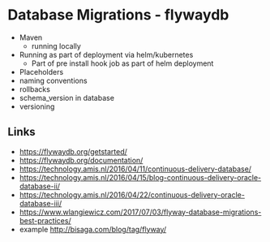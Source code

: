 # Database Migrations - flywaydb

- Maven
  - running locally
- Running as part of deployment via helm/kubernetes
  - Part of pre install hook job as part of helm deployment
- Placeholders
- naming conventions
- rollbacks
- schema_version in database
- versioning


## Links


- https://flywaydb.org/getstarted/
- https://flywaydb.org/documentation/
- https://technology.amis.nl/2016/04/11/continuous-delivery-database/
- https://technology.amis.nl/2016/04/15/blog-continuous-delivery-oracle-database-ii/
- https://technology.amis.nl/2016/04/22/continuous-delivery-oracle-database-iii/
- https://www.wlangiewicz.com/2017/07/03/flyway-database-migrations-best-practices/
- example http://bisaga.com/blog/tag/flyway/
